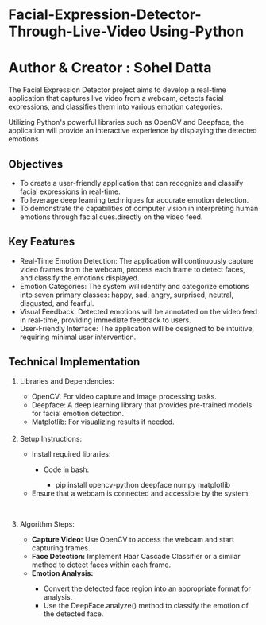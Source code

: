 # Facial-Expression-Detector-Through-Live-Video Using-Python
<h1>Author & Creator : Sohel Datta</h1>
The Facial Expression Detector project aims to develop a real-time application that captures live video from a webcam, detects facial expressions, 
and classifies them into various emotion categories.

Utilizing Python's powerful libraries such as OpenCV and Deepface, the application will provide an interactive experience by displaying the detected emotions 

<b><h2>Objectives</b></h2>
<ul>
<li>To create a user-friendly application that can recognize and classify facial expressions in real-time.</li>
<li>To leverage deep learning techniques for accurate emotion detection.</li>
<li>To demonstrate the capabilities of computer vision in interpreting human emotions through facial cues.directly on the video feed.</li>
</ul>

<h2><b>Key Features</b></h2>
<ul>
<li>Real-Time Emotion Detection: The application will continuously capture video frames from the webcam, process each frame to detect faces, and 
classify the emotions displayed.</li>
<li>Emotion Categories: The system will identify and categorize emotions into seven primary classes: happy, sad, angry, surprised, neutral, disgusted, and fearful.</li>
<li>Visual Feedback: Detected emotions will be annotated on the video feed in real-time, providing immediate feedback to users.</li>  
<li>User-Friendly Interface: The application will be designed to be intuitive, requiring minimal user intervention.</li>
</ul>

<h2><b>Technical Implementation</b></h2>
<ol>
<li>Libraries and Dependencies:</li>

<ul>
  <li>OpenCV: For video capture and image processing tasks.</li>
  <li>Deepface: A deep learning library that provides pre-trained models for facial emotion detection.</li>
  <li>Matplotlib: For visualizing results if needed.</li>
</ul>
<br><li>Setup Instructions:</li>
<ul>
  <li>Install required libraries:</li>
  <ul>  
  <li>Code in bash:</li>
    <ul>
    <li>pip install opencv-python deepface numpy matplotlib</li>
    </ul>
  </ul>
  <li>Ensure that a webcam is connected and accessible by the system.</li>
</ul>

<br><li>Algorithm Steps:</li>
<ul>
<li><b>Capture Video:</b> Use OpenCV to access the webcam and start capturing frames.</li>
<li><B>Face Detection:</B> Implement Haar Cascade Classifier or a similar method to detect faces within each frame.</li>
<li><b>Emotion Analysis:</b></li>
  <ul>
  <li>Convert the detected face region into an appropriate format for analysis.</li>
  <li>Use the DeepFace.analyze() method to classify the emotion of the detected face.</li>
  </ul>
</ol>
